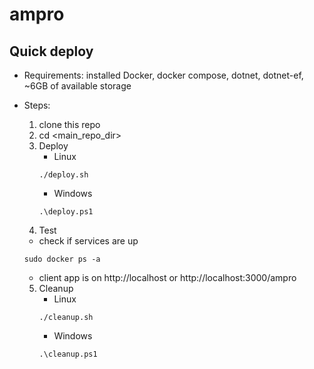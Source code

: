 # ampro

## Quick deploy

- Requirements: installed Docker, docker compose, dotnet, dotnet-ef, ~6GB of available storage
- Steps:
    1. clone this repo
    2. cd <main_repo_dir>
    3. Deploy
        - Linux
        ```
        ./deploy.sh
        ```
        - Windows
        ```
        .\deploy.ps1
        ```
    4. Test
    - check if services are up
    ```
    sudo docker ps -a
    ```
    - client app is on http://localhost or http://localhost:3000/ampro

    5. Cleanup
        - Linux
        ```
        ./cleanup.sh
        ```
        - Windows
        ```
        .\cleanup.ps1
        ```